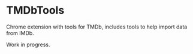 # TMDbTools

Chrome extension with tools for TMDb, includes tools to help import data from IMDb.

Work in progress.
